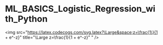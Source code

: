 # ML_BASICS_Logistic_Regression_with_Python

<img src="https://latex.codecogs.com/svg.latex?\Large&space;z=\frac{1\}{1 + e^-z}" title="\Large z=\frac{1\}{1 + e^-z}" " />
